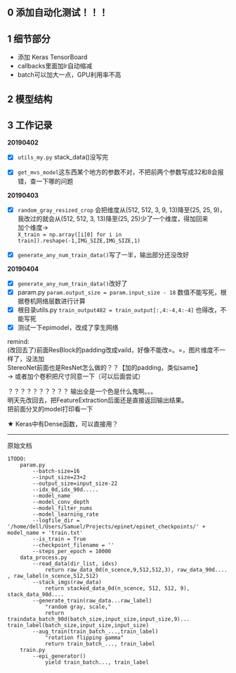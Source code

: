 ## 0 添加自动化测试！！！

## 1 细节部分
- 添加 Keras TensorBoard
- callbacks里面加lr自动缩减
- batch可以加大一点，GPU利用率不高


## 2 模型结构

## 3 工作记录
**20190402**  
- [x] `utils_my.py`  stack_data()没写完

- [x] `get_mvs_model`这东西某个地方的参数不对，不把前两个参数写成32和8会报错，查一下哪的问题

**20190403**
- [x] `random_gray_resized_crop` 会把维度从(512, 512, 3, 9, 13)降至(25, 25, 9)，  
我改过的就会从(512, 512, 3, 13)降至(25, 25)少了一个维度，得加回来  
加个维度->  
`X_train = np.array([i[0] for i in train]).reshape(-1,IMG_SIZE,IMG_SIZE,1)`

- [x] `generate_any_num_train_data()`写了一半，输出部分还没改好

**20190404**
- [x] `generate_any_num_train_data()`改好了
- [x] param.py `param.output_size = param.input_size - 18` 数值不能写死，根据卷机网络层数进行计算
- [x] 根目录utils.py `train_output482 = train_output[:,4:-4,4:-4]` 也得改，不能写死
- [x] 测试一下epimodel，改成了孪生网络

remind:  
(改回去了)前面ResBlock的padding改成vaild，好像不能改=。=，图片维度不一样了，没法加  
StereoNet前面也是ResNet怎么做的？？【加的padding，类似same】  
-> 或者加个卷积把尺寸同意一下（可以后面尝试）

？？？？？？？？？？
输出全是一个色是什么鬼啊。。。  
明天先改回去，把FeatureExtraction后面还是直接返回输出结果。  
把前面分叉的model打印看一下

★ Keras中有Dense函数，可以直接用？







----------------------------
原始文档
```
1TODO:
    param.py
        --batch-size=16
        --input_size=23+2
        --output_size=input_size-22
        --idx_0d,idx_90d.....
        --model_name
        --model_conv_depth
        --model_filter_nums
        --model_learning_rate
        --logfile_dir = '/home/dell/Users/Samuel/Projects/epinet/epinet_checkpoints/' + model_name + 'train.txt'
        --is_train = True
        --checkpoint_filename = ''
        --steps_per_epoch = 10000
	data_process.py
	    --read_data(dir_list, idxs)
	        return raw_data_0d(n_scence,9,512,512,3), raw_data_90d.... , raw_label(n_scence,512,512)
	    --stack_imgs(raw_data)
	        return stacked_data_0d(n_scence, 512, 512, 9), stack_data_90d....
        --generate_train(raw_data...raw_label)
            "random gray, scale,"
            return traindata_batch_90d(batch_size,input_size,input_size,9)... train_label(batch_size,input_size,input_size)
        --aug_train(train_batch_...,train_label)
            "rotation flipping gamma"
            return train_batch_..., train_label
    train.py
        --epi_generator()
            yield train_batch..., train_label
```
